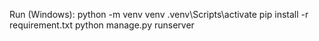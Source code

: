 Run (Windows):
python -m venv venv
.venv\Scripts\activate
pip install -r requirement.txt
python manage.py runserver
